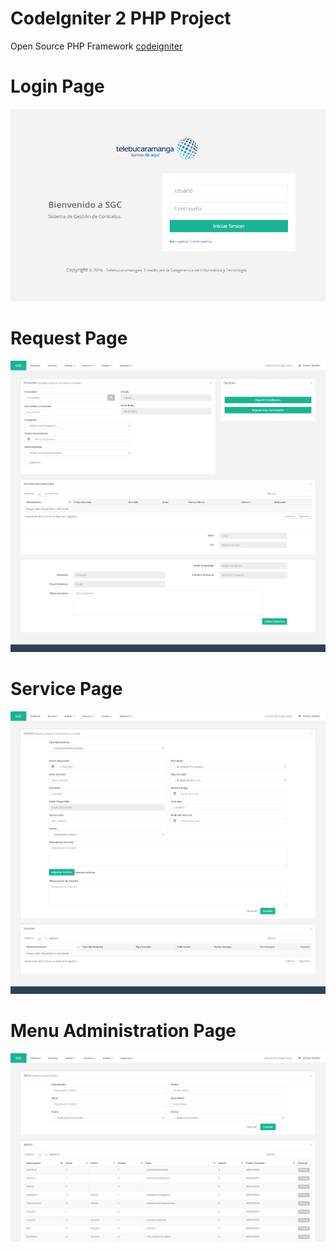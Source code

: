 # CodeIgniter 2 PHP Project
Open Source PHP Framework [codeigniter](https://www.codeigniter.com/userguide2/index.html)


# Login Page

![Login Image](https://github.com/dieguits/bosme/blob/master/LoginTelebuca.PNG)


# Request Page

![Request Page](https://github.com/dieguits/bosme/blob/master/RequestPage.png)


# Service Page

![Service Page](https://github.com/dieguits/bosme/blob/master/ServicePage.png)

# Menu Administration Page

![Mene Page](https://github.com/dieguits/bosme/blob/master/MenuAdminPage.png)
